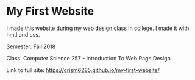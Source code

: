 # My First Website
I made this website during my web design class in college. I made it with hmtl and css.

Semester: Fall 2018

Class: Computer Science 257 - Introduction To Web Page Design

Link to full site: https://crism6285.github.io/my-first-website/
